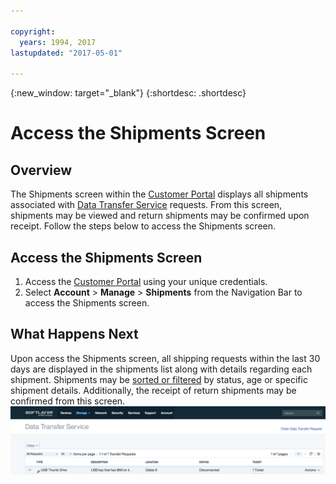 ```yaml
---

copyright:
  years: 1994, 2017
lastupdated: "2017-05-01"

---
```

{:new_window: target="_blank"}
{:shortdesc: .shortdesc}

# Access the Shipments Screen

## Overview

The Shipments screen within the [Customer Portal](https://control.softlayer.com/) displays all shipments associated with [Data Transfer Service](/docs/infrastructure/DataTransferService/index.html) requests. From this screen, shipments may be viewed and return shipments may be confirmed upon receipt. Follow the steps below to access the Shipments screen.

## Access the Shipments Screen

1. Access the [Customer Portal](https://control.softlayer.com/)  using your unique credentials.
2. Select **Account** > **Manage** > **Shipments** from the Navigation Bar to access the Shipments screen.

## What Happens Next

Upon access the Shipments screen, all shipping requests within the last 30 days are displayed in the shipments list along with details regarding each shipment. Shipments may be [sorted or filtered](/docs/infrastructure/DataTransferService/sort-or-filter-shipments-list.html) by status, age or specific shipment details. Additionally, the receipt of return shipments may be confirmed from this screen.
![Shipments Screen](/images/DTSShipmentScreen1.PNG)
